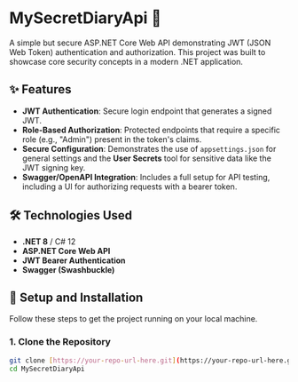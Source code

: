 # MySecretDiaryApi 🔐

A simple but secure ASP.NET Core Web API demonstrating JWT (JSON Web Token) authentication and authorization. This project was built to showcase core security concepts in a modern .NET application.

## ✨ Features

* **JWT Authentication**: Secure login endpoint that generates a signed JWT.
* **Role-Based Authorization**: Protected endpoints that require a specific role (e.g., "Admin") present in the token's claims.
* **Secure Configuration**: Demonstrates the use of `appsettings.json` for general settings and the **User Secrets** tool for sensitive data like the JWT signing key.
* **Swagger/OpenAPI Integration**: Includes a full setup for API testing, including a UI for authorizing requests with a bearer token.

## 🛠️ Technologies Used

* **.NET 8** / C# 12
* **ASP.NET Core Web API**
* **JWT Bearer Authentication**
* **Swagger (Swashbuckle)**

## 🚀 Setup and Installation

Follow these steps to get the project running on your local machine.

### 1. Clone the Repository

```bash
git clone [https://your-repo-url-here.git](https://your-repo-url-here.git)
cd MySecretDiaryApi
